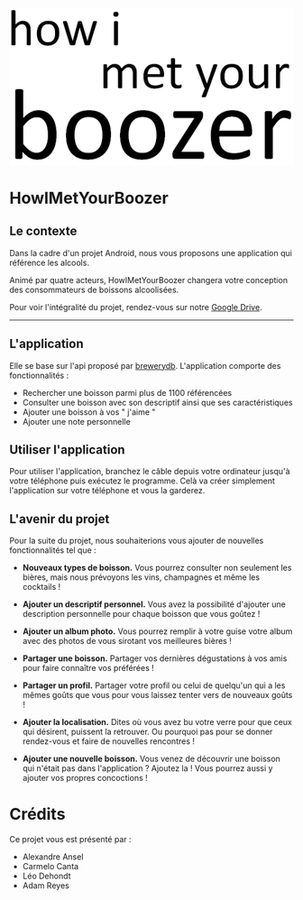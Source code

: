 ![alt text](ressources/HIMYB.png "Main Logo")
# HowIMetYourBoozer
## Le contexte

Dans la cadre d'un projet Android, nous vous proposons une application qui référence les alcools.

Animé par quatre acteurs, HowIMetYourBoozer changera votre conception des consommateurs de boissons alcoolisées.


Pour voir l'intégralité du projet, rendez-vous sur notre [Google Drive](https://drive.google.com/drive/folders/1sSUOrreBSluDfVOcAJeBtNWFBYQJgEyu?usp=sharing).

---

## L'application

Elle se base sur l'api proposé par [brewerydb](https://www.brewerydb.com/). L'application comporte des fonctionnalités :

* Rechercher une boisson parmi plus de 1100 référencées
* Consulter une boisson avec son descriptif ainsi que ses caractéristiques
* Ajouter une boisson à vos " j'aime "
* Ajouter une note personnelle

## Utiliser l'application
Pour utiliser l'application, branchez le câble depuis votre ordinateur jusqu'à votre téléphone puis exécutez le programme. Celà va créer simplement l'application sur votre téléphone et vous la garderez.

## L'avenir du projet
Pour la suite du projet, nous souhaiterions vous ajouter de nouvelles fonctionnalités tel que :

* __Nouveaux types de boisson.__ Vous pourrez consulter non seulement les bières, mais nous prévoyons les vins, champagnes et même les cocktails !

* __Ajouter un descriptif personnel.__ Vous avez la possibilité d'ajouter une description personnelle pour chaque boisson que vous goûtez !

* __Ajouter un album photo.__ Vous pourrez remplir à votre guise votre album avec des photos de vous sirotant vos meilleures bières !

* __Partager une boisson.__ Partager vos dernières dégustations à vos amis pour faire connaître vos préférées !

* __Partager un profil.__ Partager votre profil ou celui de quelqu'un qui a les mêmes goûts que vous pour vous laissez tenter vers de nouveaux goûts !

* __Ajouter la localisation.__ Dites où vous avez bu votre verre pour que ceux qui désirent, puissent la retrouver. Ou pourquoi pas pour se donner rendez-vous et faire de nouvelles rencontres !

* __Ajouter une nouvelle boisson.__ Vous venez de découvrir une boisson qui n'était pas dans l'application ? Ajoutez la ! Vous pourrez aussi y ajouter vos propres concoctions !

# Crédits
Ce projet vous est présenté par :
* Alexandre Ansel
* Carmelo Canta
* Léo Dehondt
* Adam Reyes
